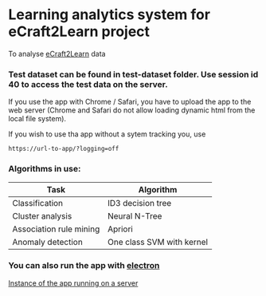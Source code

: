 # Learning analytics system for eCraft2Learn project
To analyse [eCraft2Learn](http://project.ecraft2learn.eu) data

### Test dataset can be found in test-dataset folder. Use session id 40 to access the test data on the server.
If you use the app with Chrome / Safari, you have to upload the app to the web server (Chrome and Safari do not allow loading dynamic html from the local file system).

If you wish to use tha app without a sytem tracking you, use

```
https://url-to-app/?logging=off
```

### Algorithms in use:
Task | Algorithm
--- | ---
Classification | ID3 decision tree
Cluster analysis | Neural N-Tree
Association rule mining | Apriori
Anomaly detection | One class SVM with kernel

### You can also run the app with [electron](https://electron.atom.io)

[Instance of the app running on a server](https://ecraft2learn.github.io/learning-analytics/)

